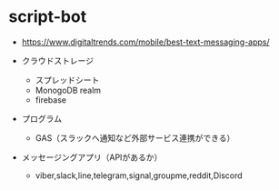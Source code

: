 # script-bot

- https://www.digitaltrends.com/mobile/best-text-messaging-apps/

- クラウドストレージ
  - スプレッドシート
  - MonogoDB realm
  - firebase

- プログラム
  - GAS（スラックへ通知など外部サービス連携ができる）

- メッセージングアプリ（APIがあるか）
  - viber,slack,line,telegram,signal,groupme,reddit,Discord
